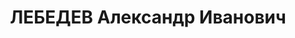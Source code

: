 ---
title: ЛЕБЕДЕВ Александр Иванович
description: 'Род. в 1884, г. Архангельск, русский, из служащих., обр.: высшее, член
  ВКП(б), исключен в 1935. Осужден ОСО НКВД СССР на 4 года ссылки в Дудинку. Счетовод
  хозчасти.

  Арестован 02.08.1936. Обв. по ст. 58-8, 58-10, 58-11 УК РСФСР. Приговор: ВС СССР,
  21.04.1937 – 10 лет ИТЛ.

  Реабилитирован ВК ВС СССР 06.04.1957'
---